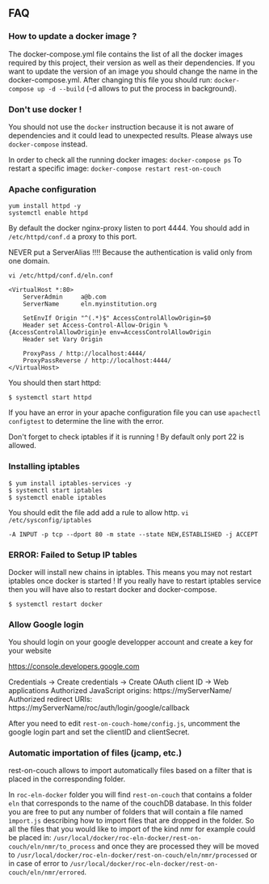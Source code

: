 
## FAQ

### How to update a docker image ?

The docker-compose.yml file contains the list of all the docker images required by this project,
their version as well as their dependencies.
If you want to update the version of an image you should change the name in the docker-compose.yml. After changing
this file you should run: `docker-compose up -d --build` (-d allows to put the process in background).

### Don't use docker !

You should not use the `docker` instruction because it is not aware of dependencies and it could lead to unexpected results.
Please always use `docker-compose` instead.

In order to check all the running docker images: `docker-compose ps`
To restart a specific image: `docker-compose restart rest-on-couch`

### Apache configuration

```
yum install httpd -y
systemctl enable httpd
```

By default the docker nginx-proxy listen to port 4444. You should add in `/etc/httpd/conf.d` a proxy to this port.

NEVER put a ServerAlias !!!! Because the authentication is valid only from one domain.

`vi /etc/httpd/conf.d/eln.conf`

```
<VirtualHost *:80>
    ServerAdmin     a@b.com
    ServerName      eln.myinstitution.org

    SetEnvIf Origin "^(.*)$" AccessControlAllowOrigin=$0
    Header set Access-Control-Allow-Origin %{AccessControlAllowOrigin}e env=AccessControlAllowOrigin
    Header set Vary Origin

	ProxyPass / http://localhost:4444/
	ProxyPassReverse / http://localhost:4444/
</VirtualHost>

```

You should then start httpd:
```
$ systemctl start httpd
```

If you have an error in your apache configuration file you can use `apachectl configtest` to determine the line with
the error.

Don't forget to check iptables if it is running ! By default only port 22 is allowed.

### Installing iptables

```
$ yum install iptables-services -y
$ systemctl start iptables
$ systemctl enable iptables
```

You should edit the file add add a rule to allow http.
`vi /etc/sysconfig/iptables`

`-A INPUT -p tcp --dport 80 -m state --state NEW,ESTABLISHED -j ACCEPT`

### ERROR: Failed to Setup IP tables

Docker will install new chains in iptables. This means you may not restart iptables once docker is started !
If you really have to restart iptables service then you will have also to restart docker and docker-compose.

```
$ systemctl restart docker
```

### Allow Google login

You should login on your google developper account and create a key for your website


https://console.developers.google.com

Credentials -> Create credentials -> Create OAuth client ID -> Web applications
Authorized JavaScript origins: https://myServerName/
Authorized redirect URIs: https://myServerName/roc/auth/login/google/callback

After you need to edit `rest-on-couch-home/config.js`, uncomment the google login part and
set the clientID and clientSecret.

### Automatic importation of files (jcamp, etc.)

rest-on-couch allows to import automatically files based on a filter that is placed
in the corresponding folder.

In `roc-eln-docker` folder you will find `rest-on-couch` that contains a folder `eln`
that corresponds to the name of the couchDB database. In this folder you are
free to put any number of folders that will contain a file named `ìmport.js` describing
how to import files that are dropped in the folder.
So all the files that you would like to import of the kind nmr
for example could be placed in:
`/usr/local/docker/roc-eln-docker/rest-on-couch/eln/nmr/to_process` and once they are
processed they will be moved to 
`/usr/local/docker/roc-eln-docker/rest-on-couch/eln/nmr/processed` or in case of error to 
`/usr/local/docker/roc-eln-docker/rest-on-couch/eln/nmr/errored`.








